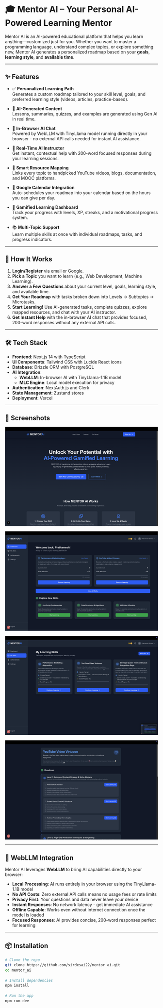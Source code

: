 # 🎓 Mentor AI – Your Personal AI-Powered Learning Mentor

Mentor AI is an AI-powered educational platform that helps you learn anything—customized just for you. Whether you want to master a programming language, understand complex topics, or explore something new, Mentor AI generates a personalized roadmap based on your **goals**, **learning style**, and **available time**.

---

## ✨ Features

- ✅ **Personalized Learning Path**  
  Generates a custom roadmap tailored to your skill level, goals, and preferred learning style (videos, articles, practice-based).

- 🧠 **AI-Generated Content**  
  Lessons, summaries, quizzes, and examples are generated using Gen AI in real time.

- 🤖 **In-Browser AI Chat**  
  Powered by WebLLM with TinyLlama model running directly in your browser - no external API calls needed for instant AI assistance.

- 💬 **Real-Time AI Instructor**  
  Get instant, contextual help with 200-word focused responses during your learning sessions.

- 🔗 **Smart Resource Mapping**  
  Links every topic to handpicked YouTube videos, blogs, documentation, and MOOC platforms.

- 📆 **Google Calendar Integration**  
  Auto-schedules your roadmap into your calendar based on the hours you can give per day.

- 🧩 **Gamified Learning Dashboard**  
  Track your progress with levels, XP, streaks, and a motivational progress system.

- 📚 **Multi-Topic Support**  
  Learn multiple skills at once with individual roadmaps, tasks, and progress indicators.

---

## 🚀 How It Works

1. **Login/Register** via email or Google.
2. **Pick a Topic** you want to learn (e.g., Web Development, Machine Learning).
3. **Answer a Few Questions** about your current level, goals, learning style, and available time.
4. **Get Your Roadmap** with tasks broken down into Levels → Subtopics → Microtasks.
5. **Start Learning!** Use AI-generated tasks, complete quizzes, explore mapped resources, and chat with your AI instructor.
6. **Get Instant Help** with the in-browser AI chat that provides focused, 200-word responses without any external API calls.

---

## 🛠 Tech Stack

- **Frontend**: Next.js 14 with TypeScript
- **UI Components**: Tailwind CSS with Lucide React icons
- **Database**: Drizzle ORM with PostgreSQL
- **AI Integration**: 
  - **WebLLM**: In-browser AI with TinyLlama-1.1B model
  - **MLC Engine**: Local model execution for privacy
- **Authentication**: NextAuth.js and Clerk
- **State Management**: Zustand stores
- **Deployment**: Vercel

---

## 📸 Screenshots

![Dashboard Screenshot](./public/ss1.png)

![Dashboard Screenshot](./public/ss2.png)

![Dashboard Screenshot](./public/ss3.png)

![Dashboard Screenshot](./public/ss4.png)

---

## 🤖 WebLLM Integration

Mentor AI leverages **WebLLM** to bring AI capabilities directly to your browser:

- **Local Processing**: AI runs entirely in your browser using the TinyLlama-1.1B model
- **No API Costs**: Zero external API calls means no usage fees or rate limits
- **Privacy First**: Your questions and data never leave your device
- **Instant Responses**: No network latency - get immediate AI assistance
- **Offline Capable**: Works even without internet connection once the model is loaded
- **Focused Responses**: AI provides concise, 200-word responses perfect for learning

---

## 📦 Installation

```bash
# Clone the repo
git clone https://github.com/sirdesai22/mentor_ai.git
cd mentor_ai

# Install dependencies
npm install

# Run the app
npm run dev
